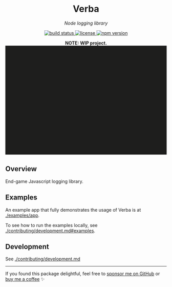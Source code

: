 <h1 align="center">Verba</h1>
<p align="center">
  <em>Node logging library</em>
</p>

<p align="center">
  <a href="https://github.com/samhuk/verba/actions/workflows/build.yml/badge.svg" target="_blank">
    <img src="https://github.com/samhuk/verba/actions/workflows/build.yml/badge.svg" alt="build status" />
  </a>
  <a href="https://img.shields.io/badge/License-MIT-green.svg" target="_blank">
    <img src="https://img.shields.io/badge/License-MIT-green.svg" alt="license" />
  </a>
  <a href="https://badge.fury.io/js/verba.svg" target="_blank">
    <img src="https://badge.fury.io/js/verba.svg" alt="npm version" />
  </a>
</p>

<div align="center">
  <b>NOTE: WIP project.</b>
</div>

<div align="center">
  <img src="./img/demo.gif" />
</div>

## Overview

End-game Javascript logging library.

## Examples

An example app that fully demonstrates the usage of Verba is at [./examples/app](./examples/app).

To see how to run the examples locally, see [./contributing/development.md#examples](./contributing/development.md#examples).

## Development

See [./contributing/development.md](./contributing/development.md)

---

If you found this package delightful, feel free to [sponsor me on GitHub](https://github.com/sponsors/samhuk) or [buy me a coffee](https://www.buymeacoffee.com/samhuk) ✨
